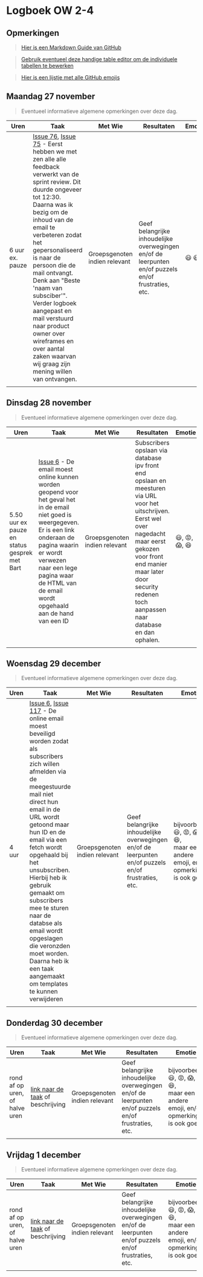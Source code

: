 # Logboek OW 2-4

## Opmerkingen

> [Hier is een Markdown Guide van GitHub](https://guides.github.com/features/mastering-markdown/)

> [Gebruik eventueel deze handige table editor om de individuele tabellen te bewerken](https://www.tablesgenerator.com/markdown_tables)

> [Hier is een lijstje met alle GitHub emojis](https://github.com/ikatyang/emoji-cheat-sheet/blob/master/README.md)

## Maandag 27 november

> Eventueel informatieve algemene opmerkingen over deze dag.

| Uren | Taak  | Met Wie | Resultaten | Emotie | Link |
|---|---|---|---|---|---|
| 6 uur ex. pauze | [Issue 76](https://github.com/HANICA-DWA/project-sep23-nyala/issues/76), [Issue 75](https://github.com/HANICA-DWA/project-sep23-nyala/issues/75) - Eerst hebben we met zen alle alle feedback verwerkt van de sprint review. Dit duurde ongeveer tot 12:30. Daarna was ik bezig om de inhoud van de email te verbeteren zodat het gepersonaliseerd is naar de persoon die de mail ontvangt. Denk aan "Beste 'naam van subsciber'". Verder logboek aangepast en mail verstuurd naar product owner over wireframes en over aantal zaken waarvan wij graag zijn mening willen van ontvangen.  | Groepsgenoten indien relevant | Geef belangrijke inhoudelijke overwegingen en/of de leerpunten en/of puzzels en/of frustraties, etc.  | :smiley: :satisfied: | [Commit 1](https://github.com/HANICA-DWA/project-sep23-nyala/commit/97ac8bfaa1aada86606f7f2d7415f2018fe79458), [Commit 2](https://github.com/HANICA-DWA/project-sep23-nyala/commit/e16bf86fd831ec9afbc7b8798ed9ddd68a0f3de1), [Commit 3](https://github.com/HANICA-DWA/project-sep23-nyala/commit/dde43f575eeb72b296dd59c65074094d5c8234f9), [Commit 4](https://github.com/HANICA-DWA/project-sep23-nyala/commit/e84d1698a27acc0400117af82a20a5879fa82692), [Commit 5](https://github.com/HANICA-DWA/project-sep23-nyala/commit/68edfac21e230a3c2fb6ad64f7ea0029e7869f93) |
| | | | | | |


## Dinsdag 28 november

> Eventueel informatieve algemene opmerkingen over deze dag.

| Uren | Taak  | Met Wie | Resultaten | Emotie | Link |
|---|---|---|---|---|---|
| 5.50 uur ex pauze en status gesprek met Bart | [Issue 6](https://github.com/HANICA-DWA/project-sep23-nyala/issues/6) - De email moest online kunnen worden geopend voor het geval het in de email niet goed is weergegeven. Er is een link onderaan de pagina waarin er wordt verwezen naar een lege pagina waar de HTML van de email wordt opgehaald aan de hand van een ID | Groepsgenoten indien relevant | Subscribers opslaan via database ipv front end opslaan en meesturen via URL voor het uitschrijven. Eerst wel over nagedacht maar eerst gekozen voor front end manier maar later door security redenen toch aanpassen naar database en dan ophalen.  |:smiley:, :rage:, :scream:, :satisfied: | [Pull Request Commits 1](https://github.com/HANICA-DWA/project-sep23-nyala/pull/116/commits/a24456daa42a09c1ac89ec4a57642ecba3e5705a), [Pull Request Commits 2](https://github.com/HANICA-DWA/project-sep23-nyala/pull/116/commits/21d31d4e7bdc54d7023e88dc4c8126c23e536bdd) |
| | | | | | |

## Woensdag 29 december

> Eventueel informatieve algemene opmerkingen over deze dag.

| Uren | Taak  | Met Wie | Resultaten | Emotie | Link |
|---|---|---|---|---|---|
| 4 uur | [Issue 6](https://github.com/HANICA-DWA/project-sep23-nyala/issues/6), [Issue 117](https://github.com/HANICA-DWA/project-sep23-nyala/issues/117) - De online email moest beveiligd worden zodat als subscribers zich willen afmelden via de meegestuurde mail niet direct hun email in de URL wordt getoond maar hun ID en de email via een fetch wordt opgehaald bij het unsubscriben. Hierbij heb ik gebruik gemaakt om subscribers mee te sturen naar de databse als email wordt opgeslagen die veronzden moet worden. Daarna heb ik een taak aangemaakt om templates te kunnen verwijderen | Groepsgenoten indien relevant | Geef belangrijke inhoudelijke overwegingen en/of de leerpunten en/of puzzels en/of frustraties, etc.  |bijvoorbeeld <br />:smiley:, :rage:, :scream:, of :satisfied:, <br />maar een andere emoji, en/of opmerking is ook goed | [Commit 1](https://github.com/HANICA-DWA/project-sep23-nyala/commit/4f7cbfede75d9108e42120976b8f19830623e0a3), [Commit 2](https://github.com/HANICA-DWA/project-sep23-nyala/commit/0d9fccaac5fa348622454347db3fbae478199076) |
| | | | | | |

## Donderdag 30 december

> Eventueel informatieve algemene opmerkingen over deze dag.

| Uren | Taak  | Met Wie | Resultaten | Emotie | Link |
|---|---|---|---|---|---|
| rond af op uren, of halve uren | [link naar de taak](https://github.com/link-naar-de-taak) of beschrijving | Groepsgenoten indien relevant | Geef belangrijke inhoudelijke overwegingen en/of de leerpunten en/of puzzels en/of frustraties, etc.  |bijvoorbeeld <br />:smiley:, :rage:, :scream:, of :satisfied:, <br />maar een andere emoji, en/of opmerking is ook goed | [link naar de resultaten](https://github.com/link-naar-de-commit) |
| | | | | | |

## Vrijdag 1 december

> Eventueel informatieve algemene opmerkingen over deze dag.

| Uren | Taak  | Met Wie | Resultaten | Emotie | Link |
|---|---|---|---|---|---|
| rond af op uren, of halve uren | [link naar de taak](https://github.com/link-naar-de-taak) of beschrijving | Groepsgenoten indien relevant | Geef belangrijke inhoudelijke overwegingen en/of de leerpunten en/of puzzels en/of frustraties, etc.  |bijvoorbeeld <br />:smiley:, :rage:, :scream:, of :satisfied:, <br />maar een andere emoji, en/of opmerking is ook goed | [link naar de resultaten](https://github.com/link-naar-de-commit) |
| | | | | | |
